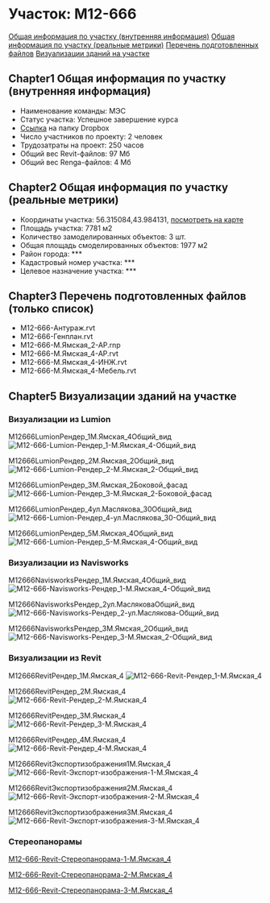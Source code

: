 # Участок: M12-666

[Общая информация по участку (внутренняя информация)](#Chapter1)
[Общая информация по участку (реальные метрики)](#Chapter2)
[Перечень подготовленных файлов](#Chapter3)
[Визуализации зданий на участке](#Chapter5)

## <a id="test">Chapter1</a> Общая информация по участку (внутренняя информация)
+ Наименование команды: МЭС
+ Статус участка: Успешное завершение курса
+ [Ссылка](https://www.dropbox.com/sh/wvvgv1nw1iqred9/AAAtTdYcFLuVG4OhsiEShocla/M12_666?dl=0) на папку Dropbox
+ Число участников по проекту: 2 человек
+ Трудозатраты на проект: 250 часов
+ Общий вес Revit-файлов: 97 Мб
+ Общий вес Renga-файлов: 4 Мб
## <a id="test">Chapter2</a> Общая информация по участку (реальные метрики)
+ Координаты участка: 56.315084,43.984131, [посмотреть на карте](yandex.ru/maps/47/nizhny-novgorod/?ll=56.315084%2C43.984131&z=19)
+ Площадь участка: 7781 м2
+ Количество замоделированных объектов: 3 шт.
+ Общая площадь смоделированных объектов: 1977 м2
+ Район города: *** 
+ Кадастровый номер участка: *** 
+ Целевое назначение участка: *** 
## <a id="test">Chapter3</a> Перечень подготовленных файлов (только список)
+ M12-666-Антураж.rvt
+ M12-666-Генплан.rvt
+ M12-666-М.Ямская_2-АР.rnp
+ M12-666-М.Ямская_4-АР.rvt
+ M12-666-М.Ямская_4-ИНЖ.rvt
+ M12-666-М.Ямская_4-Мебель.rvt
## <a id="test">Chapter5</a> Визуализации зданий на участке
### Визуализации из Lumion
M12666LumionРендер_1М.Ямская_4Общий_вид
![M12-666-Lumion-Рендер_1-М.Ямская_4-Общий_вид](/Images/M12_666/M12-666-Lumion-Рендер_1-М.Ямская_4-Общий_вид_Compressed.jpg)

M12666LumionРендер_2М.Ямская_2Общий_вид
![M12-666-Lumion-Рендер_2-М.Ямская_2-Общий_вид](/Images/M12_666/M12-666-Lumion-Рендер_2-М.Ямская_2-Общий_вид_Compressed.jpg)

M12666LumionРендер_3М.Ямская_2Боковой_фасад
![M12-666-Lumion-Рендер_3-М.Ямская_2-Боковой_фасад](/Images/M12_666/M12-666-Lumion-Рендер_3-М.Ямская_2-Боковой_фасад_Compressed.jpg)

M12666LumionРендер_4ул.Маслякова_30Общий_вид
![M12-666-Lumion-Рендер_4-ул.Маслякова_30-Общий_вид](/Images/M12_666/M12-666-Lumion-Рендер_4-ул.Маслякова_30-Общий_вид_Compressed.jpg)

M12666LumionРендер_5М.Ямская_4Общий_вид
![M12-666-Lumion-Рендер_5-М.Ямская_4-Общий_вид](/Images/M12_666/M12-666-Lumion-Рендер_5-М.Ямская_4-Общий_вид_Compressed.jpg)

### Визуализации из Navisworks
M12666NavisworksРендер_1М.Ямская_4Общий_вид
![M12-666-Navisworks-Рендер_1-М.Ямская_4-Общий_вид](/Images/M12_666/M12-666-Navisworks-Рендер_1-М.Ямская_4-Общий_вид_Compressed.jpg)

M12666NavisworksРендер_2ул.МасляковаОбщий_вид
![M12-666-Navisworks-Рендер_2-ул.Маслякова-Общий_вид](/Images/M12_666/M12-666-Navisworks-Рендер_2-ул.Маслякова-Общий_вид_Compressed.jpg)

M12666NavisworksРендер_3М.Ямская_2Общий_вид
![M12-666-Navisworks-Рендер_3-М.Ямская_2-Общий_вид](/Images/M12_666/M12-666-Navisworks-Рендер_3-М.Ямская_2-Общий_вид_Compressed.jpg)

### Визуализации из Revit
M12666RevitРендер_1М.Ямская_4
![M12-666-Revit-Рендер_1-М.Ямская_4](/Images/M12_666/M12-666-Revit-Рендер_1-М.Ямская_4_Compressed.jpg)

M12666RevitРендер_2М.Ямская_4
![M12-666-Revit-Рендер_2-М.Ямская_4](/Images/M12_666/M12-666-Revit-Рендер_2-М.Ямская_4_Compressed.jpg)

M12666RevitРендер_3М.Ямская_4
![M12-666-Revit-Рендер_3-М.Ямская_4](/Images/M12_666/M12-666-Revit-Рендер_3-М.Ямская_4_Compressed.jpg)

M12666RevitРендер_4М.Ямская_4
![M12-666-Revit-Рендер_4-М.Ямская_4](/Images/M12_666/M12-666-Revit-Рендер_4-М.Ямская_4_Compressed.jpg)

M12666RevitЭкспортизображения1М.Ямская_4
![M12-666-Revit-Экспорт-изображения-1-М.Ямская_4](/Images/M12_666/M12-666-Revit-Экспорт-изображения-1-М.Ямская_4_Compressed.jpg)

M12666RevitЭкспортизображения2М.Ямская_4
![M12-666-Revit-Экспорт-изображения-2-М.Ямская_4](/Images/M12_666/M12-666-Revit-Экспорт-изображения-2-М.Ямская_4_Compressed.jpg)

M12666RevitЭкспортизображения3М.Ямская_4
![M12-666-Revit-Экспорт-изображения-3-М.Ямская_4](/Images/M12_666/M12-666-Revit-Экспорт-изображения-3-М.Ямская_4_Compressed.jpg)

### Стереопанорамы
[M12-666-Revit-Стереопанорама-1-М.Ямская_4](https://pano.autodesk.com/pano.html?url=jpgs/caff8f88-bce1-4925-8e15-74ff6d795df2&version=2)

[M12-666-Revit-Стереопанорама-2-М.Ямская_4](https://pano.autodesk.com/pano.html?url=jpgs/4c8d19fd-12b3-47e0-ad5d-5761ab1bf72e&version=2)

[M12-666-Revit-Стереопанорама-3-М.Ямская_4](https://pano.autodesk.com/pano.html?url=jpgs/478b6592-0ccb-4d3b-8500-44d4b08a518f&version=2)

